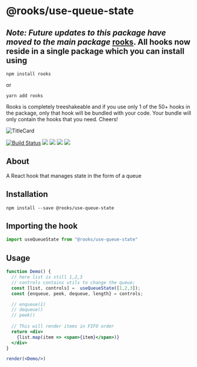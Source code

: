 # @rooks/use-queue-state


## *Note: Future updates to this package have moved to the main package* [rooks](https://npmjs.com/package/rooks). All hooks now reside in a single package which you can install using

```
npm install rooks
```

or 

```
yarn add rooks
```

Rooks is completely treeshakeable and if you use only 1 of the 50+ hooks in the package, only that hook will be bundled with your code. Your bundle will only contain the hooks that you need. Cheers!

![TitleCard](https://raw.githubusercontent.com/imbhargav5/rooks/HEAD/packages/queue-state/title-card.svg)

[![Build Status](https://travis-ci.org/imbhargav5/rooks.svg?branch=master)](https://travis-ci.org/imbhargav5/rooks) ![](https://img.shields.io/npm/v/@rooks/use-queue-state/latest.svg) ![](https://img.shields.io/npm/l/@rooks/use-queue-state.svg) ![](https://img.shields.io/bundlephobia/min/@rooks/use-queue-state.svg) ![](https://img.shields.io/david/imbhargav5/rooks.svg?path=packages%2Fqueue-state)



## About
A React hook that manages state in the form of a queue


[//]: # (Main)

## Installation

```
npm install --save @rooks/use-queue-state
```

## Importing the hook

```javascript
import useQueueState from "@rooks/use-queue-state"
```

## Usage

```jsx
function Demo() {
  // here list is still 1,2,3
  // controls contains utils to change the queue;
  const [list, controls] =  useQueueState([1,2,3]);
  const {enqueue, peek, dequeue, length} = controls;

  // enqueue(1)
  // dequeue()
  // peek()
  
  // This will render items in FIFO order
  return <div>
    {list.map(item => <span>{item}</span>)}
  </div>
}

render(<Demo/>)
```
